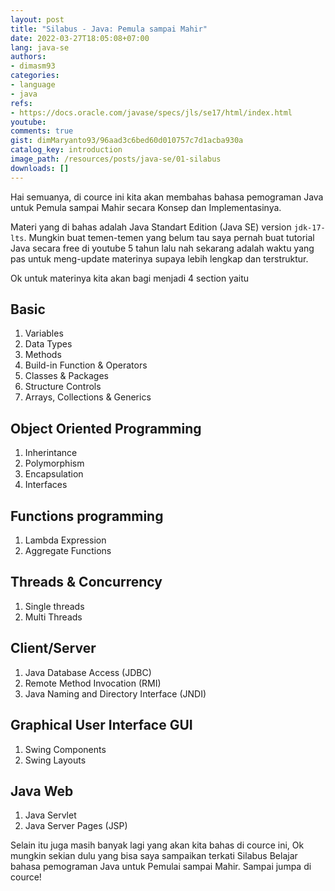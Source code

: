 ```yaml
---
layout: post
title: "Silabus - Java: Pemula sampai Mahir"
date: 2022-03-27T18:05:08+07:00
lang: java-se
authors:
- dimasm93
categories:
- language
- java
refs: 
- https://docs.oracle.com/javase/specs/jls/se17/html/index.html
youtube: 
comments: true
gist: dimMaryanto93/96aad3c6bed60d010757c7d1acba930a
catalog_key: introduction
image_path: /resources/posts/java-se/01-silabus
downloads: []
---
```


Hai semuanya, di cource ini kita akan membahas bahasa pemograman Java untuk Pemula sampai Mahir secara Konsep dan Implementasinya.

Materi yang di bahas adalah Java Standart Edition (Java SE) version `jdk-17-lts`. Mungkin buat temen-temen yang belum tau saya pernah buat tutorial Java secara free di youtube 5 tahun lalu nah sekarang adalah waktu yang pas untuk meng-update materinya supaya lebih lengkap dan terstruktur.

Ok untuk materinya kita akan bagi menjadi 4 section yaitu 

<!--more-->

## Basic

1. Variables
2. Data Types
3. Methods
4. Build-in Function & Operators
5. Classes & Packages
6. Structure Controls
7. Arrays, Collections & Generics

## Object Oriented Programming

1. Inherintance
2. Polymorphism
3. Encapsulation
4. Interfaces

## Functions programming

1. Lambda Expression
2. Aggregate Functions

## Threads & Concurrency

1. Single threads
2. Multi Threads

## Client/Server

1. Java Database Access (JDBC)
2. Remote Method Invocation (RMI)
3. Java Naming and Directory Interface (JNDI)

## Graphical User Interface GUI

1. Swing Components
2. Swing Layouts

## Java Web 

1. Java Servlet
2. Java Server Pages (JSP)

Selain itu juga masih banyak lagi yang akan kita bahas di cource ini, Ok mungkin sekian dulu yang bisa saya sampaikan terkati Silabus Belajar bahasa pemograman Java untuk Pemulai sampai Mahir. Sampai jumpa di cource!